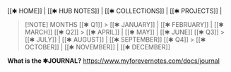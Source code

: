  [[✱ HOME]] | [[✱ HUB NOTES]] | [[✱ COLLECTIONS]] | [[✱ PROJECTS]] | 

> [!NOTE] MONTHS
> [[✱ Q1]] > [[✱ JANUARY]] | [[✱ FEBRUARY]] | [[✱ MARCH]]
> [[✱ Q2]] > [[✱ APRIL]] | [[✱ MAY]] | [[✱ JUNE]]
> [[✱ Q3]] > [[✱ JULY]] | [[✱ AUGUST]] | [[✱ SEPTEMBER]]
> [[✱ Q4]] > [[✱ OCTOBER]] | [[✱ NOVEMBER]] | [[✱ DECEMBER]]

**What is the ✱JOURNAL?** https://www.myforevernotes.com/docs/journal
